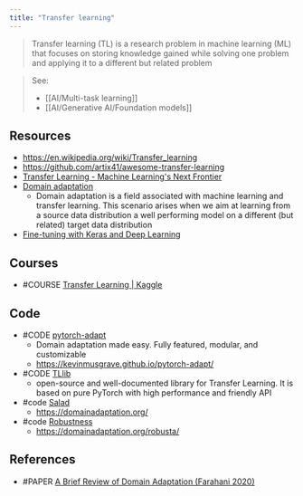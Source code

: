 ```yaml
---
title: "Transfer learning"
---
```


> Transfer learning (TL) is a research problem in machine learning (ML) that focuses on storing knowledge gained while solving one problem and applying it to a different but related problem

> See:
> - [[AI/Multi-task learning]]
> - [[AI/Generative AI/Foundation models]]

## Resources
- https://en.wikipedia.org/wiki/Transfer_learning
- https://github.com/artix41/awesome-transfer-learning
- [Transfer Learning - Machine Learning's Next Frontier](https://ruder.io/transfer-learning/index.html#usingpretrainedcnnfeatures)
- [Domain adaptation](https://en.wikipedia.org/wiki/Domain_adaptation)
	- Domain adaptation is a field associated with machine learning and transfer learning. This scenario arises when we aim at learning from a source data distribution a well performing model on a different (but related) target data distribution
- [Fine-tuning with Keras and Deep Learning](https://pyimagesearch.com/2019/06/03/fine-tuning-with-keras-and-deep-learning/)

## Courses
- #COURSE [Transfer Learning | Kaggle](https://www.youtube.com/watch?v=mPFq5KMxKVw)

## Code
- #CODE [pytorch-adapt](https://github.com/KevinMusgrave/pytorch-adapt)
	- Domain adaptation made easy. Fully featured, modular, and customizable
	- https://kevinmusgrave.github.io/pytorch-adapt/
- #CODE [TLlib](https://github.com/thuml/Transfer-Learning-Library)
	- open-source and well-documented library for Transfer Learning. It is based on pure PyTorch with high performance and friendly API
- #code [Salad](https://github.com/domainadaptation/salad)
	- https://domainadaptation.org/
- #code [Robustness](https://github.com/bethgelab/robustness)
	- https://domainadaptation.org/robusta/


## References
- #PAPER [A Brief Review of Domain Adaptation (Farahani 2020)](https://arxiv.org/abs/2010.03978)
